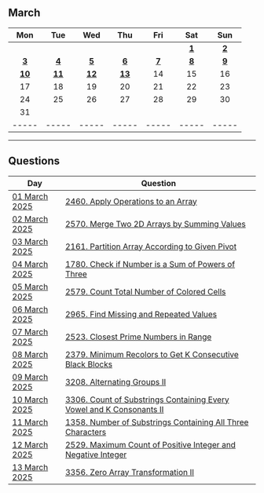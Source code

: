March
---
| Mon | Tue | Wed | Thu | Fri | Sat | Sun |
| :---: | :---: | :---: | :---: | :---: | :---: | :---: |
|     |     |     |     |     | [**1**](01) | [**2**](02) |
| [**3**](03) | [**4**](04) | [**5**](05) | [**6**](06) | [**7**](07) | [**8**](08) | [**9**](09) |
| [**10**](10) | [**11**](11) | [**12**](12) | [**13**](13) | 14  | 15  | 16  |
| 17  | 18  | 19  | 20  | 21  | 22  | 23  |
| 24  | 25  | 26  | 27  | 28  | 29  | 30  |
| 31  |     |     |     |     |     |     |
| ----- | ----- | ----- | ----- | ----- | ----- | ----- |

---

Questions
---
| Day | Question |
| --- | --- |
| [01 March 2025](01) | [2460. Apply Operations to an Array](https://leetcode.com/problems/apply-operations-to-an-array) |
| [02 March 2025](02) | [2570. Merge Two 2D Arrays by Summing Values](https://leetcode.com/problems/merge-two-2d-arrays-by-summing-values) |
| [03 March 2025](03) | [2161. Partition Array According to Given Pivot](https://leetcode.com/problems/partition-array-according-to-given-pivot) |
| [04 March 2025](04) | [1780. Check if Number is a Sum of Powers of Three](https://leetcode.com/problems/check-if-number-is-a-sum-of-powers-of-three) |
| [05 March 2025](05) | [2579. Count Total Number of Colored Cells](https://leetcode.com/problems/count-total-number-of-colored-cells) |
| [06 March 2025](06) | [2965. Find Missing and Repeated Values](https://leetcode.com/problems/find-missing-and-repeated-values) |
| [07 March 2025](07) | [2523. Closest Prime Numbers in Range](https://leetcode.com/problems/closest-prime-numbers-in-range) |
| [08 March 2025](08) | [2379. Minimum Recolors to Get K Consecutive Black Blocks](https://leetcode.com/problems/minimum-recolors-to-get-k-consecutive-black-blocks) |
| [09 March 2025](09) | [3208. Alternating Groups II](https://leetcode.com/problems/alternating-groups-ii) |
| [10 March 2025](10) | [3306. Count of Substrings Containing Every Vowel and K Consonants II](https://leetcode.com/problems/count-of-substrings-containing-every-vowel-and-k-consonants-ii) |
| [11 March 2025](11) | [1358. Number of Substrings Containing All Three Characters](https://leetcode.com/problems/number-of-substrings-containing-all-three-characters) |
| [12 March 2025](12) | [2529. Maximum Count of Positive Integer and Negative Integer](https://leetcode.com/problems/maximum-count-of-positive-integer-and-negative-integer) |
| [13 March 2025](13) | [3356. Zero Array Transformation II](https://leetcode.com/problems/zero-array-transformation-ii) |
